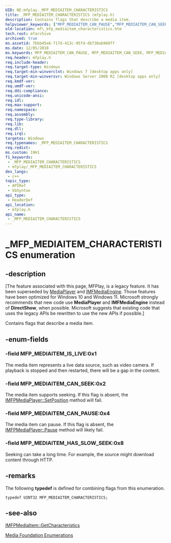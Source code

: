 ```yaml
---
UID: NE:mfplay._MFP_MEDIAITEM_CHARACTERISTICS
title: _MFP_MEDIAITEM_CHARACTERISTICS (mfplay.h)
description: Contains flags that describe a media item.
helpviewer_keywords: ["MFP_MEDIAITEM_CAN_PAUSE","MFP_MEDIAITEM_CAN_SEEK","MFP_MEDIAITEM_HAS_SLOW_SEEK","MFP_MEDIAITEM_IS_LIVE","_MFP_MEDIAITEM_CHARACTERISTICS","_MFP_MEDIAITEM_CHARACTERISTICS enumeration [Media Foundation]","mf._mfp_mediaitem_characteristics","mfplay/MFP_MEDIAITEM_CAN_PAUSE","mfplay/MFP_MEDIAITEM_CAN_SEEK","mfplay/MFP_MEDIAITEM_HAS_SLOW_SEEK","mfplay/MFP_MEDIAITEM_IS_LIVE","mfplay/_MFP_MEDIAITEM_CHARACTERISTICS"]
old-location: mf\_mfp_mediaitem_characteristics.htm
tech.root: mfarchive
archived: true
ms.assetid: 7bbb45e6-717d-413c-95fd-db730ab960ff
ms.date: 12/05/2018
ms.keywords: MFP_MEDIAITEM_CAN_PAUSE, MFP_MEDIAITEM_CAN_SEEK, MFP_MEDIAITEM_HAS_SLOW_SEEK, MFP_MEDIAITEM_IS_LIVE, _MFP_MEDIAITEM_CHARACTERISTICS, _MFP_MEDIAITEM_CHARACTERISTICS enumeration [Media Foundation], mf._mfp_mediaitem_characteristics, mfplay/MFP_MEDIAITEM_CAN_PAUSE, mfplay/MFP_MEDIAITEM_CAN_SEEK, mfplay/MFP_MEDIAITEM_HAS_SLOW_SEEK, mfplay/MFP_MEDIAITEM_IS_LIVE, mfplay/_MFP_MEDIAITEM_CHARACTERISTICS
req.header: mfplay.h
req.include-header: 
req.target-type: Windows
req.target-min-winverclnt: Windows 7 [desktop apps only]
req.target-min-winversvr: Windows Server 2008 R2 [desktop apps only]
req.kmdf-ver: 
req.umdf-ver: 
req.ddi-compliance: 
req.unicode-ansi: 
req.idl: 
req.max-support: 
req.namespace: 
req.assembly: 
req.type-library: 
req.lib: 
req.dll: 
req.irql: 
targetos: Windows
req.typenames: _MFP_MEDIAITEM_CHARACTERISTICS
req.redist: 
ms.custom: 19H1
f1_keywords:
 - _MFP_MEDIAITEM_CHARACTERISTICS
 - mfplay/_MFP_MEDIAITEM_CHARACTERISTICS
dev_langs:
 - c++
topic_type:
 - APIRef
 - kbSyntax
api_type:
 - HeaderDef
api_location:
 - mfplay.h
api_name:
 - _MFP_MEDIAITEM_CHARACTERISTICS
---
```


# _MFP_MEDIAITEM_CHARACTERISTICS enumeration


## -description

\[The feature associated with this page, MFPlay, is a legacy feature. It has been superseded by [MediaPlayer](/uwp/api/Windows.Media.Playback.MediaPlayer) and  [IMFMediaEngine](/windows/win32/api/mfmediaengine/nn-mfmediaengine-imfmediaengine). Those features have been optimized for Windows 10 and Windows 11. Microsoft strongly recommends that new code use **MediaPlayer** and **IMFMediaEngine** instead of **DirectShow**, when possible. Microsoft suggests that existing code that uses the legacy APIs be rewritten to use the new APIs if possible.\]


Contains flags that describe a media item.

## -enum-fields

### -field MFP_MEDIAITEM_IS_LIVE:0x1

The media item represents a live data source, such as video camera. If playback is stopped and then restarted, there will be a gap in the content.

### -field MFP_MEDIAITEM_CAN_SEEK:0x2

The media item supports seeking. If this flag is absent, the <a href="/windows/desktop/api/mfplay/nf-mfplay-imfpmediaplayer-setposition">IMFPMediaPlayer::SetPosition</a> method will fail.

### -field MFP_MEDIAITEM_CAN_PAUSE:0x4

The media item can pause. If this flag is absent, the <a href="/windows/desktop/api/mfplay/nf-mfplay-imfpmediaplayer-pause">IMFPMediaPlayer::Pause</a> method will likely fail.

### -field MFP_MEDIAITEM_HAS_SLOW_SEEK:0x8

Seeking can take a long time. For example, the source might download content through HTTP.

## -remarks

The following <b>typedef</b> is defined for combining flags from this enumeration.


``` syntax
typedef UINT32 MFP_MEDIAITEM_CHARACTERISTICS;
```


## -see-also

<a href="/windows/desktop/api/mfplay/nf-mfplay-imfpmediaitem-getcharacteristics">IMFPMediaItem::GetCharacteristics</a>



<a href="/windows/desktop/medfound/media-foundation-enumerations">Media Foundation Enumerations</a>
